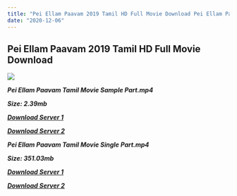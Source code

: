 ```yaml
---
title: "Pei Ellam Paavam 2019 Tamil HD Full Movie Download Pei Ellam Paavam Tamil HD Movie Download"
date: "2020-12-06"
---
```


## Pei Ellam Paavam 2019 Tamil HD Full Movie Download

![](https://images.moviebuff.com/4f2e1ac0-823e-4c3b-9e0d-4c8d2d260832?w=1000)

**_Pei Ellam Paavam Tamil Movie Sample Part.mp4_**

**_Size: 2.39mb_**

**_[Download Server 1](http://dl2.tamilsrcg.xyz/load/2019/Pei{525e4ed8fa01f01a9103e1e2d0de788082fff3ddd3718eaf08f87fc8fd9b0ee6}20Ellam{525e4ed8fa01f01a9103e1e2d0de788082fff3ddd3718eaf08f87fc8fd9b0ee6}20Paavam/Pei{525e4ed8fa01f01a9103e1e2d0de788082fff3ddd3718eaf08f87fc8fd9b0ee6}20Ellam{525e4ed8fa01f01a9103e1e2d0de788082fff3ddd3718eaf08f87fc8fd9b0ee6}20Paavam{525e4ed8fa01f01a9103e1e2d0de788082fff3ddd3718eaf08f87fc8fd9b0ee6}20DVDHD/Pei{525e4ed8fa01f01a9103e1e2d0de788082fff3ddd3718eaf08f87fc8fd9b0ee6}20Ellam{525e4ed8fa01f01a9103e1e2d0de788082fff3ddd3718eaf08f87fc8fd9b0ee6}20Paavam{525e4ed8fa01f01a9103e1e2d0de788082fff3ddd3718eaf08f87fc8fd9b0ee6}20704x300/Pei{525e4ed8fa01f01a9103e1e2d0de788082fff3ddd3718eaf08f87fc8fd9b0ee6}20Ellam{525e4ed8fa01f01a9103e1e2d0de788082fff3ddd3718eaf08f87fc8fd9b0ee6}20Paavam{525e4ed8fa01f01a9103e1e2d0de788082fff3ddd3718eaf08f87fc8fd9b0ee6}20(2019){525e4ed8fa01f01a9103e1e2d0de788082fff3ddd3718eaf08f87fc8fd9b0ee6}20DVDHD{525e4ed8fa01f01a9103e1e2d0de788082fff3ddd3718eaf08f87fc8fd9b0ee6}20Sample{525e4ed8fa01f01a9103e1e2d0de788082fff3ddd3718eaf08f87fc8fd9b0ee6}20HD.mp4)_**

**_[Download Server 2](http://dl2.tamilsrcg.xyz/load/2019/Pei{525e4ed8fa01f01a9103e1e2d0de788082fff3ddd3718eaf08f87fc8fd9b0ee6}20Ellam{525e4ed8fa01f01a9103e1e2d0de788082fff3ddd3718eaf08f87fc8fd9b0ee6}20Paavam/Pei{525e4ed8fa01f01a9103e1e2d0de788082fff3ddd3718eaf08f87fc8fd9b0ee6}20Ellam{525e4ed8fa01f01a9103e1e2d0de788082fff3ddd3718eaf08f87fc8fd9b0ee6}20Paavam{525e4ed8fa01f01a9103e1e2d0de788082fff3ddd3718eaf08f87fc8fd9b0ee6}20DVDHD/Pei{525e4ed8fa01f01a9103e1e2d0de788082fff3ddd3718eaf08f87fc8fd9b0ee6}20Ellam{525e4ed8fa01f01a9103e1e2d0de788082fff3ddd3718eaf08f87fc8fd9b0ee6}20Paavam{525e4ed8fa01f01a9103e1e2d0de788082fff3ddd3718eaf08f87fc8fd9b0ee6}20704x300/Pei{525e4ed8fa01f01a9103e1e2d0de788082fff3ddd3718eaf08f87fc8fd9b0ee6}20Ellam{525e4ed8fa01f01a9103e1e2d0de788082fff3ddd3718eaf08f87fc8fd9b0ee6}20Paavam{525e4ed8fa01f01a9103e1e2d0de788082fff3ddd3718eaf08f87fc8fd9b0ee6}20(2019){525e4ed8fa01f01a9103e1e2d0de788082fff3ddd3718eaf08f87fc8fd9b0ee6}20DVDHD{525e4ed8fa01f01a9103e1e2d0de788082fff3ddd3718eaf08f87fc8fd9b0ee6}20Sample{525e4ed8fa01f01a9103e1e2d0de788082fff3ddd3718eaf08f87fc8fd9b0ee6}20HD.mp4)_**

**_Pei Ellam Paavam Tamil Movie Single Part.mp4_**

**_Size: 351.03mb_**

**_[Download Server 1](http://dl2.tamilsrcg.xyz/load/2019/Pei{525e4ed8fa01f01a9103e1e2d0de788082fff3ddd3718eaf08f87fc8fd9b0ee6}20Ellam{525e4ed8fa01f01a9103e1e2d0de788082fff3ddd3718eaf08f87fc8fd9b0ee6}20Paavam/Pei{525e4ed8fa01f01a9103e1e2d0de788082fff3ddd3718eaf08f87fc8fd9b0ee6}20Ellam{525e4ed8fa01f01a9103e1e2d0de788082fff3ddd3718eaf08f87fc8fd9b0ee6}20Paavam{525e4ed8fa01f01a9103e1e2d0de788082fff3ddd3718eaf08f87fc8fd9b0ee6}20DVDHD/Pei{525e4ed8fa01f01a9103e1e2d0de788082fff3ddd3718eaf08f87fc8fd9b0ee6}20Ellam{525e4ed8fa01f01a9103e1e2d0de788082fff3ddd3718eaf08f87fc8fd9b0ee6}20Paavam{525e4ed8fa01f01a9103e1e2d0de788082fff3ddd3718eaf08f87fc8fd9b0ee6}20704x300/Pei{525e4ed8fa01f01a9103e1e2d0de788082fff3ddd3718eaf08f87fc8fd9b0ee6}20Ellam{525e4ed8fa01f01a9103e1e2d0de788082fff3ddd3718eaf08f87fc8fd9b0ee6}20Paavam{525e4ed8fa01f01a9103e1e2d0de788082fff3ddd3718eaf08f87fc8fd9b0ee6}20(2019){525e4ed8fa01f01a9103e1e2d0de788082fff3ddd3718eaf08f87fc8fd9b0ee6}20DVDHD{525e4ed8fa01f01a9103e1e2d0de788082fff3ddd3718eaf08f87fc8fd9b0ee6}20HD.mp4)_**

**_[Download Server 2](http://dl2.tamilsrcg.xyz/load/2019/Pei{525e4ed8fa01f01a9103e1e2d0de788082fff3ddd3718eaf08f87fc8fd9b0ee6}20Ellam{525e4ed8fa01f01a9103e1e2d0de788082fff3ddd3718eaf08f87fc8fd9b0ee6}20Paavam/Pei{525e4ed8fa01f01a9103e1e2d0de788082fff3ddd3718eaf08f87fc8fd9b0ee6}20Ellam{525e4ed8fa01f01a9103e1e2d0de788082fff3ddd3718eaf08f87fc8fd9b0ee6}20Paavam{525e4ed8fa01f01a9103e1e2d0de788082fff3ddd3718eaf08f87fc8fd9b0ee6}20DVDHD/Pei{525e4ed8fa01f01a9103e1e2d0de788082fff3ddd3718eaf08f87fc8fd9b0ee6}20Ellam{525e4ed8fa01f01a9103e1e2d0de788082fff3ddd3718eaf08f87fc8fd9b0ee6}20Paavam{525e4ed8fa01f01a9103e1e2d0de788082fff3ddd3718eaf08f87fc8fd9b0ee6}20704x300/Pei{525e4ed8fa01f01a9103e1e2d0de788082fff3ddd3718eaf08f87fc8fd9b0ee6}20Ellam{525e4ed8fa01f01a9103e1e2d0de788082fff3ddd3718eaf08f87fc8fd9b0ee6}20Paavam{525e4ed8fa01f01a9103e1e2d0de788082fff3ddd3718eaf08f87fc8fd9b0ee6}20(2019){525e4ed8fa01f01a9103e1e2d0de788082fff3ddd3718eaf08f87fc8fd9b0ee6}20DVDHD{525e4ed8fa01f01a9103e1e2d0de788082fff3ddd3718eaf08f87fc8fd9b0ee6}20HD.mp4)_**
